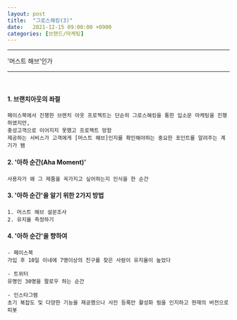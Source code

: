 ```yaml
---
layout: post
title:  "그로스해킹(3)"
date:   2021-12-15 09:00:00 +0900
categories: [브랜드/마케팅]
---
```


* * *
'머스트 해브'인가
* * *
<br/>

#### 1. 브랜치아웃의 좌절
```
페이스북에서 진행한 브랜치 아웃 프로젝트는 단순히 그로스해킹을 통한 입소문 마케팅을 진행하였지만,
충성고객으로 이어지지 못했고 프로젝트 망함
제공하는 서비스가 고객에게 [머스트 해브]인지를 확인해야하는 중요한 포인트를 알려주는 계기가 됌  
```

#### 2. '아하 순간(Aha Moment)' 
```
사용자가 왜 그 제품을 꼭가지고 싶어하는지 인식을 한 순간
```

#### 3. '아하 순간'을 알기 위한 2가지 방법
```
1. 머스트 해브 설문조사
2. 유지율 측정하기 
```

#### 4. '아하 순간'을 향하여 
```
- 페이스북
가입 후 10일 이내에 7명이상의 친구를 찾은 사람이 유지율이 높았다

- 트위터
유명인 30명을 팔로우 하는 순간

- 인스타그램
초기 복잡도 및 다양한 기능을 제공했으나 사진 등록만 활성화 됨을 인지하고 현재의 버전으로 피봇 
```
